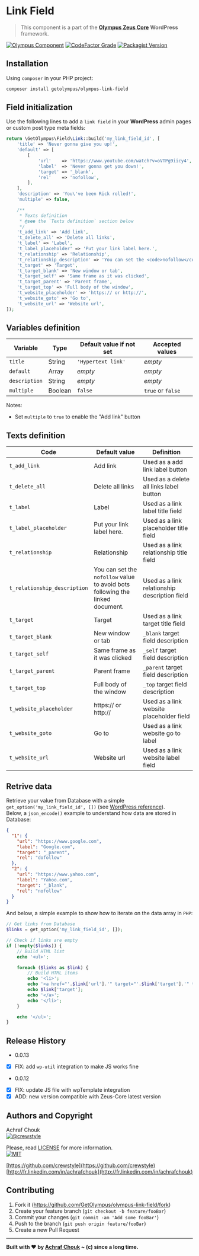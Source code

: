 # Link Field
> This component is a part of the [**Olympus Zeus Core**][zeus-url] **WordPress** framework.

[![Olympus Component][olympus-image]][olympus-url]
[![CodeFactor Grade][codefactor-image]][codefactor-url]
[![Packagist Version][packagist-image]][packagist-url]

## Installation

Using `composer` in your PHP project:

```sh
composer install getolympus/olympus-link-field
```

## Field initialization

Use the following lines to add a `link field` in your **WordPress** admin pages or custom post type meta fields:

```php
return \GetOlympus\Field\Link::build('my_link_field_id', [
    'title' => 'Never gonna give you up!',
    'default' => [
        [
            'url'    => 'https://www.youtube.com/watch?v=oVTPg9iicy4',
            'label'  => 'Never gonna get you down!',
            'target' => '_blank',
            'rel'    => 'nofollow',
        ],
    ],
    'description' => 'You\'ve been Rick rolled!',
    'multiple' => false,

    /**
     * Texts definition
     * @see the `Texts definition` section below
     */
    't_add_link' => 'Add link',
    't_delete_all' => 'Delete all links',
    't_label' => 'Label',
    't_label_placeholder' => 'Put your link label here.',
    't_relationship' => 'Relationship',
    't_relationship_description' => 'You can set the <code>nofollow</code> value to avoid bots following the linked document.',
    't_target' => 'Target',
    't_target_blank' => 'New window or tab',
    't_target_self' => 'Same frame as it was clicked',
    't_target_parent' => 'Parent frame',
    't_target_top' => 'Full body of the window',
    't_website_placeholder' => 'https:// or http://',
    't_website_goto' => 'Go to',
    't_website_url' => 'Website url',
]);
```

## Variables definition

| Variable      | Type    | Default value if not set | Accepted values |
| ------------- | ------- | ------------------------ | --------------- |
| `title`       | String  | `'Hypertext link'` | *empty* |
| `default`     | Array   | *empty* | *empty* |
| `description` | String  | *empty* | *empty* |
| `multiple`    | Boolean | `false` | `true` or `false` |

Notes:
* Set `multiple` to `true` to enable the "Add link" button

## Texts definition

| Code | Default value | Definition |
| ---- | ------------- | ---------- |
| `t_add_link` | Add link | Used as a add link label button |
| `t_delete_all` | Delete all links | Used as a delete all links label button |
| `t_label` | Label | Used as a link label title field |
| `t_label_placeholder` | Put your link label here. | Used as a link placeholder title field |
| `t_relationship` | Relationship | Used as a link relationship title field |
| `t_relationship_description` | You can set the `nofollow` value<br/>to avoid bots following the linked<br/>document. | Used as a link relationship description field |
| `t_target` | Target | Used as a link target title field |
| `t_target_blank` | New window or tab | `_blank` target field description |
| `t_target_self` | Same frame as it was clicked | `_self` target field description |
| `t_target_parent` | Parent frame | `_parent` target field description |
| `t_target_top` | Full body of the window | `_top` target field description |
| `t_website_placeholder` | https:// or http:// | Used as a link website placeholder field |
| `t_website_goto` | Go to | Used as a link website go to label |
| `t_website_url` | Website url | Used as a link website label field |

## Retrive data

Retrieve your value from Database with a simple `get_option('my_link_field_id', [])` (see [WordPress reference][getoption-url]).  
Below, a `json_encode()` example to understand how data are stored in Database:

```json
{
  "1": {
    "url": "https://www.google.com",
    "label": "Google.com",
    "target": "_parent",
    "rel": "dofollow"
  },
  "2": {
    "url": "https://www.yahoo.com",
    "label": "Yahoo.com",
    "target": "_blank",
    "rel": "nofollow"
  }
}
```

And below, a simple example to show how to iterate on the data array in `PHP`:

```php
// Get links from Database
$links = get_option('my_link_field_id', []);

// Check if links are empty
if (!empty($links)) {
    // Build HTML list
    echo '<ul>';

    foreach ($links as $link) {
        // Build HTML items
        echo '<li>';
        echo '<a href="'.$link['url'].'" target="'.$link['target'].'" title="'.esc_html($link['label']).'">';
        echo $link['target'];
        echo '</a>';
        echo '</li>';
    }

    echo '</ul>';
}
```

## Release History

* 0.0.13
- [x] FIX: add `wp-util` integration to make JS works fine

* 0.0.12
- [x] FIX: update JS file with wpTemplate integration
- [x] ADD: new version compatible with Zeus-Core latest version

## Authors and Copyright

Achraf Chouk  
[![@crewstyle][twitter-image]][twitter-url]

Please, read [LICENSE][license-blob] for more information.  
[![MIT][license-image]][license-url]

[https://github.com/crewstyle](https://github.com/crewstyle)  
[http://fr.linkedin.com/in/achrafchouk](http://fr.linkedin.com/in/achrafchouk)

## Contributing

1. Fork it (<https://github.com/GetOlympus/olympus-link-field/fork>)
2. Create your feature branch (`git checkout -b feature/fooBar`)
3. Commit your changes (`git commit -am 'Add some fooBar'`)
4. Push to the branch (`git push origin feature/fooBar`)
5. Create a new Pull Request

---

**Built with ♥ by [Achraf Chouk](http://github.com/crewstyle "Achraf Chouk") ~ (c) since a long time.**

<!-- links & imgs dfn's -->
[olympus-image]: https://img.shields.io/badge/for-Olympus-44cc11.svg?style=flat-square
[olympus-url]: https://github.com/GetOlympus
[zeus-url]: https://github.com/GetOlympus/Zeus-Core
[codefactor-image]: https://www.codefactor.io/repository/github/GetOlympus/olympus-link-field/badge?style=flat-square
[codefactor-url]: https://www.codefactor.io/repository/github/getolympus/olympus-link-field
[getoption-url]: https://developer.wordpress.org/reference/functions/get_option/
[license-blob]: https://github.com/GetOlympus/olympus-link-field/blob/master/LICENSE
[license-image]: https://img.shields.io/badge/license-MIT_License-blue.svg?style=flat-square
[license-url]: http://opensource.org/licenses/MIT
[packagist-image]: https://img.shields.io/packagist/v/getolympus/olympus-link-field.svg?style=flat-square
[packagist-url]: https://packagist.org/packages/getolympus/olympus-link-field
[twitter-image]: https://img.shields.io/badge/crewstyle-blue.svg?style=social&logo=twitter
[twitter-url]: http://twitter.com/crewstyle